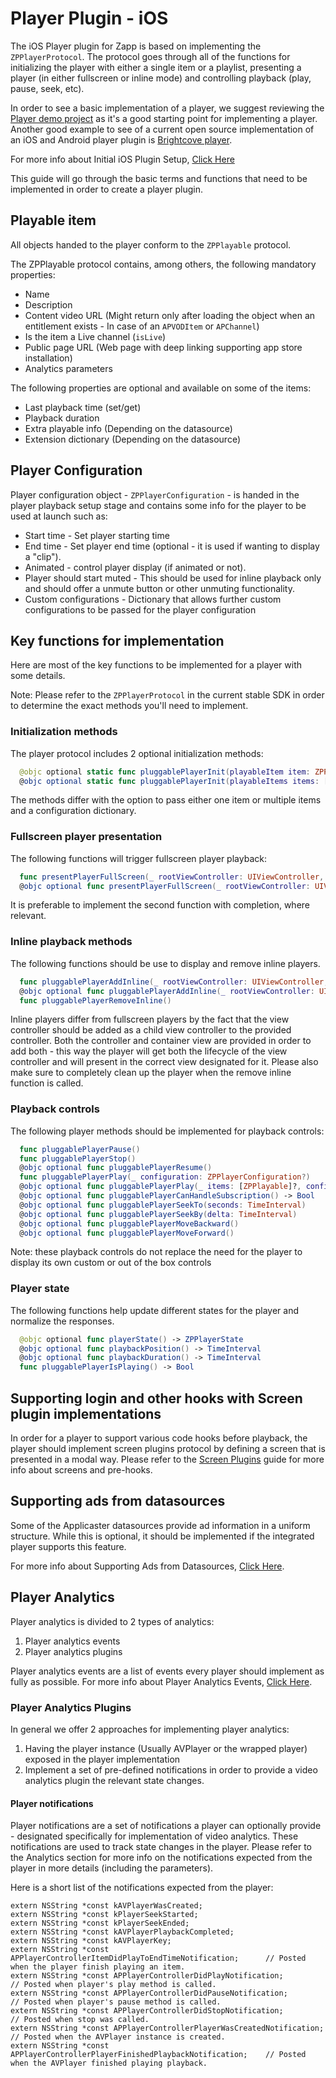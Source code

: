# Player Plugin - iOS

The iOS Player plugin for Zapp is based on implementing the `ZPPlayerProtocol`.
The protocol goes through all of the functions for initializing the player with either a single item or a playlist, presenting a player (in either fullscreen or inline mode) and controlling playback (play, pause, seek, etc).

In order to see a basic implementation of a player, we suggest reviewing the [Player demo project](https://github.com/applicaster/zapp-plugins-examples/tree/master/VideoPlayer/iOS) as it's a good starting point for implementing a player.
Another good example to see of a current open source implementation of an iOS and Android player plugin is [Brightcove player](https://github.com/applicaster/zapp-player-plugin-brightcove).

For more info about Initial iOS Plugin Setup, [Click Here](/dev-env/iOS.md)

This guide will go through the basic terms and functions that need to be implemented in order to create a player plugin.

## Playable item
All objects handed to the player conform to the `ZPPlayable` protocol.

The ZPPlayable protocol contains, among others, the following mandatory properties:
* Name
* Description
* Content video URL (Might return only after loading the object when an entitlement exists - In case of an `APVODItem` or `APChannel`)
* Is the item a Live channel (`isLive`)
* Public page URL (Web page with deep linking supporting app store installation)
* Analytics parameters

The following properties are optional and available on some of the items:
* Last playback time (set/get)
* Playback duration
* Extra playable info (Depending on the datasource)
* Extension dictionary (Depending on the datasource)

## Player Configuration
Player configuration object - `ZPPlayerConfiguration` - is handed in the player playback setup stage and contains some info for the player to be used at launch such as:
* Start time - Set player starting time
* End time - Set player end time (optional - it is used if wanting to display a "clip").
* Animated - control player display (if animated or not).
* Player should start muted - This should be used for inline playback only and should offer a unmute button or other unmuting functionality.
* Custom configurations - Dictionary that allows further custom configurations to be passed for the player configuration


## Key functions for implementation
Here are most of the key functions to be implemented for a player with some details.

Note: Please refer to the `ZPPlayerProtocol` in the current stable SDK in order to determine the exact methods you'll need to implement.

### Initialization methods
The player protocol includes 2 optional initialization methods:
``` swift
  @objc optional static func pluggablePlayerInit(playableItem item: ZPPlayable?) -> ZPPlayerProtocol?
  @objc optional static func pluggablePlayerInit(playableItems items: [ZPPlayable]?, configurationJSON: NSDictionary?) -> ZPPlayerProtocol?
```
The methods differ with the option to pass either one item or multiple items and a configuration dictionary.

### Fullscreen player presentation
The following functions will trigger fullscreen player playback:
``` swift
  func presentPlayerFullScreen(_ rootViewController: UIViewController, configuration: ZPPlayerConfiguration?)
  @objc optional func presentPlayerFullScreen(_ rootViewController: UIViewController, configuration: ZPPlayerConfiguration?, completion: (() -> Void)?)
```
It is preferable to implement the second function with completion, where relevant.

### Inline playback methods
The following functions should be use to display and remove inline players.
``` swift
  func pluggablePlayerAddInline(_ rootViewController: UIViewController, container : UIView)
  @objc optional func pluggablePlayerAddInline(_ rootViewController: UIViewController, container : UIView, configuration:ZPPlayerConfiguration?)
  func pluggablePlayerRemoveInline()
```

Inline players differ from fullscreen players by the fact that the view controller should be added as a child view controller to the provided controller.
Both the controller and container view are provided in order to add both - this way the player will get both the lifecycle of the view controller and will present in the correct view designated for it.
Please also make sure to completely clean up the player when the remove inline function is called.

### Playback controls
The following player methods should be implemented for playback controls:
``` swift
  func pluggablePlayerPause()
  func pluggablePlayerStop()
  @objc optional func pluggablePlayerResume()
  func pluggablePlayerPlay(_ configuration: ZPPlayerConfiguration?)
  @objc optional func pluggablePlayerPlay(_ items: [ZPPlayable]?, configuration: ZPPlayerConfiguration?)
  @objc optional func pluggablePlayerCanHandleSubscription() -> Bool
  @objc optional func pluggablePlayerSeekTo(seconds: TimeInterval)
  @objc optional func pluggablePlayerSeekBy(delta: TimeInterval)
  @objc optional func pluggablePlayerMoveBackward()
  @objc optional func pluggablePlayerMoveForward()
```

Note: these playback controls do not replace the need for the player to display its own custom or out of the box controls

### Player state
The following functions help update different states for the player and normalize the responses.

``` swift
  @objc optional func playerState() -> ZPPlayerState
  @objc optional func playbackPosition() -> TimeInterval
  @objc optional func playbackDuration() -> TimeInterval
  func pluggablePlayerIsPlaying() -> Bool
```
## Supporting login and other hooks with Screen plugin implementations
In order for a player to support various code hooks before playback, the player should implement screen plugins protocol by defining a screen that is presented in a modal way.
Please refer to the [Screen Plugins](/ui-builder/intro.md) guide for more info about screens and pre-hooks.

## Supporting ads from datasources
Some of the Applicaster datasources provide ad information in a uniform structure.
While this is optional, it should be implemented if the integrated player supports this feature.

For more info about Supporting Ads from Datasources, [Click Here](/player/ads-in-datasource.md).

## Player Analytics

Player analytics is divided to 2 types of analytics:
1. Player analytics events
2. Player analytics plugins

Player analytics events are a list of events every player should implement as fully as possible.
For more info about Player Analytics Events, [Click Here](/player/player-analytics.md).

### Player Analytics Plugins

In general we offer 2 approaches for implementing player analytics:
1. Having the player instance (Usually AVPlayer or the wrapped player) exposed in the player implementation
2. Implement a set of pre-defined notifications in order to provide a video analytics plugin the relevant state changes.

#### Player notifications

Player notifications are a set of notifications a player can optionally provide - designated specifically for implementation of video analytics.
These notifications are used to track state changes in the player.
Please refer to the Analytics section for more info on the notifications expected from the player in more details (including the parameters).

Here is a short list of the notifications expected from the player:
``` objc
extern NSString *const kAVPlayerWasCreated;
extern NSString *const kPlayerSeekStarted;
extern NSString *const kPlayerSeekEnded;
extern NSString *const kAVPlayerPlaybackCompleted;
extern NSString *const kAVPlayerKey;
extern NSString *const APPlayerControllerItemDidPlayToEndTimeNotification;      // Posted when the player finish playing an item.
extern NSString *const APPlayerControllerDidPlayNotification;                   // Posted when player's play method is called.
extern NSString *const APPlayerControllerDidPauseNotification;                  // Posted when player's pause method is called.
extern NSString *const APPlayerControllerDidStopNotification;                   // Posted when stop was called.
extern NSString *const APPlayerControllerPlayerWasCreatedNotification;          // Posted when the AVPlayer instance is created.
extern NSString *const APPlayerControllerPlayerFinishedPlaybackNotification;    // Posted when the AVPlayer finished playing playback.
```